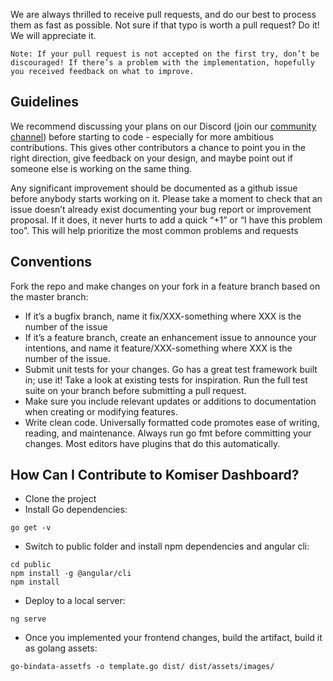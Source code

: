 We are always thrilled to receive pull requests, and do our best to process them as fast as possible. Not sure if that typo is worth a pull request? Do it! We will appreciate it.

`Note: If your pull request is not accepted on the first try, don’t be discouraged! If there’s a problem with the implementation, hopefully you received feedback on what to improve.`

## Guidelines 

We recommend discussing your plans on our Discord (join our <a href="https://discord.oraculi.io/">community channel</a>) before starting to code - especially for more ambitious contributions. This gives other contributors a chance to point you in the right direction, give feedback on your design, and maybe point out if someone else is working on the same thing.

Any significant improvement should be documented as a github issue before anybody starts working on it. Please take a moment to check that an issue doesn’t already exist documenting your bug report or improvement proposal. If it does, it never hurts to add a quick “+1” or “I have this problem too”. This will help prioritize the most common problems and requests

## Conventions

Fork the repo and make changes on your fork in a feature branch based on the master branch:

- If it’s a bugfix branch, name it fix/XXX-something where XXX is the number of the issue
- If it’s a feature branch, create an enhancement issue to announce your intentions, and name it feature/XXX-something where XXX is the number of the issue.
- Submit unit tests for your changes. Go has a great test framework built in; use it! Take a look at existing tests for inspiration. Run the full test suite on your branch before submitting a pull request.
- Make sure you include relevant updates or additions to documentation when creating or modifying features.
- Write clean code. Universally formatted code promotes ease of writing, reading, and maintenance. Always run go fmt before committing your changes. Most editors have plugins that do this automatically.

## How Can I Contribute to Komiser Dashboard?

* Clone the project
* Install Go dependencies:

```
go get -v
```

* Switch to public folder and install npm dependencies and angular cli:

```
cd public
npm install -g @angular/cli
npm install
```

* Deploy to a local server:

```
ng serve
```

* Once you implemented your frontend changes, build the artifact, build it as golang assets:

```
go-bindata-assetfs -o template.go dist/ dist/assets/images/
```
